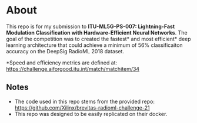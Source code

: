 # About
This repo is for my submission to **ITU-ML5G-PS-007: Lightning-Fast Modulation Classification with Hardware-Efficient Neural Networks**.
The goal of the competition was to created the fastest* and most efficient* deep learning architecture that could achieve a minimum of 56% classificaiton accuracy on the  DeepSig RadioML 2018 dataset.

*Speed and efficiency metrics are defined at: https://challenge.aiforgood.itu.int/match/matchitem/34

## Notes
- The code used in this repo stems from the provided repo: https://github.com/Xilinx/brevitas-radioml-challenge-21
- This repo was designed to be easily replicated on their docker. 
